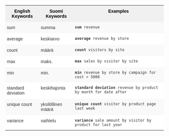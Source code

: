 <style type="text/css">
.tg  {border-collapse:collapse;border-spacing:0;border:none;border-color:#ccc;}
.tg td{font-family:Arial, sans-serif;font-size:14px;padding:10px 5px;border-style:solid;border-width:0px;overflow:hidden;word-break:normal;border-color:#ccc;color:#333;background-color:#fff;}
.tg th{font-family:Arial, sans-serif;font-size:14px;font-weight:normal;padding:10px 5px;border-style:solid;border-width:0px;overflow:hidden;word-break:normal;border-color:#ccc;color:#333;background-color:#f0f0f0;}
.tg .tg-31q5{background-color:#f0f0f0;color:#000;font-weight:bold;vertical-align:top}
.tg .tg-b7b8{background-color:#f9f9f9;vertical-align:top}
.tg .tg-yw4l{vertical-align:top}
</style>
<table class="tg">
  <tr>
    <th class="tg-31q5">English Keywords</th>
    <th class="tg-31q5">Suomi Keywords</th>
    <th class="tg-31q5">Examples</th>
  </tr>
  <tr>
    <td class="tg-b7b8">sum</td>
    <td class="tg-b7b8">summa</td>
    <td class="tg-b7b8"><code><b>sum</b> revenue</code></td>
  </tr>
  <tr>
    <td class="tg-yw4l">average</td>
    <td class="tg-yw4l">keskiarvo</td>
    <td class="tg-yw4l"><code><b>average</b> revenue by store</code></td>
  </tr>
  <tr>
    <td class="tg-b7b8">count</td>
    <td class="tg-b7b8">määrä</td>
    <td class="tg-b7b8"><code><b>count</b> visitors by site</code></td>
  </tr>
  <tr>
    <td class="tg-yw4l">max</td>
    <td class="tg-yw4l">maks.</td>
    <td class="tg-yw4l"><code><b>max</b> sales by visitor by site</code></td>
  </tr>
  <tr>
    <td class="tg-b7b8">min</td>
    <td class="tg-b7b8">min.</td>
    <td class="tg-b7b8"><code><b>min</b> revenue by store by campaign for cost &gt; 5000</code></td>
  </tr>
  <tr>
    <td class="tg-yw4l">standard deviation</td>
    <td class="tg-yw4l">keskihajonta</td>
    <td class="tg-yw4l"><code><b>standard deviation</b> revenue by product by month for date after</code></td>
  </tr>
  <tr>
    <td class="tg-b7b8">unique count</td>
    <td class="tg-b7b8">yksilöllinen määrä</td>
    <td class="tg-b7b8"><code><b>unique count</b> visitor by product page last week</code></td>
  </tr>
  <tr>
    <td class="tg-yw4l">variance</td>
    <td class="tg-yw4l">vaihtelu</td>
    <td class="tg-yw4l"><code><b>variance</b> sale amount by visitor by product for last year</code></td>
  </tr>
</table>
